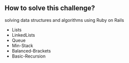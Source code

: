 ## How to solve this challenge?

solving data structures and algorithms using Ruby on Rails 

- Lists
- LinkedLists
- Queue
- Min-Stack
- Balanced-Brackets
- Basic-Recursion